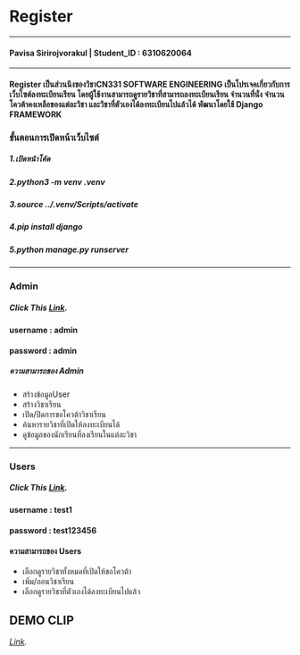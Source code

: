 # Register
------------------------------------------------
#### Pavisa Sirirojvorakul | Student_ID : 6310620064
---------------------------------------------------
#### Register เป็นส่วนนึงของวิชาCN331 SOFTWARE ENGINEERING เป็นโปรเจคเกี่ยวกับการเว็บไซต์ลงทะเบียนเรียน โดยผู้ใช้งานสามารถดูรายวิชาที่สามารถลงทะเบียนเรียน จำนวนที่นั่ง จำนวนโควต้าคงเหลือของแต่ละวิชา และวิชาที่ตัวเองได้ลงทะเบียนไปแล้วได้ พัฒนาโดยใช้ Django FRAMEWORK

### ขั้นตอนการเปิดหน้าเว็บไซต์ 
#####  1.เปิดหน้าโค้ด
#####  2.python3 -m venv .venv
#####  3.source ../.venv/Scripts/activate
#####  4.pip install django
#####  5.python manage.py runserver

------------------------------------------------
### Admin
##### Click This *[Link](http://127.0.0.1:8000/admin).*
#### username : admin
#### password : admin

##### ความสามารถของ Admin
- สร้างข้อมูลUser
- สร้างวิชาเรียน
- เปิด/ปิดการขอโควต้าวิชาเรียน
- ค้นหารายวิชาที่เปิดให้ลงทะเบียนได้
- ดูข้อมูลของนักเรียนที่ลงเรียนในแต่ละวิชา
------------------------------------------------

### Users
##### Click This *[Link](http://127.0.0.1:8000/login).*
#### username : test1
#### password : test123456

#### ความสามารถของ Users
- เลือกดูรายวิชาทั้งหมดที่เปิดให้ขอโควต้า
- เพิ่ม/ถอนวิชาเรียน
- เลือกดูรายวิชาที่ตัวเองได้ลงทะเบียนไปแล้ว

## DEMO CLIP
*[Link](https://youtu.be/3C-CUm5Kx10).*



